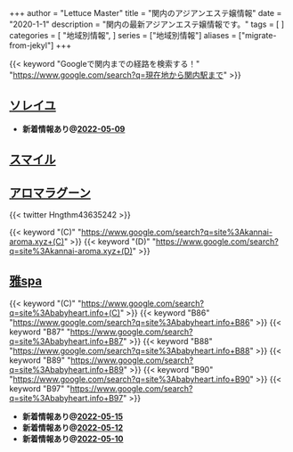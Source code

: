 +++
author = "Lettuce Master"
title = "関内のアジアンエステ嬢情報"
date = "2020-1-1"
description = "関内の最新アジアンエステ嬢情報です。"
tags = [
]
categories = [
    "地域別情報",
]
series = ["地域別情報"]
aliases = ["migrate-from-jekyl"]
+++

{{< keyword "Googleで関内までの経路を検索する！" "https://www.google.com/search?q=現在地から関内駅まで" >}}

## [ソレイユ](http://soleil.msa.jp/)


- **新着情報あり@[2022-05-09](/post/2022-05-09)**
## [スマイル](http://smile.esjp.xyz/)


## [アロマラグーン](https://kannai-aroma.xyz/)


{{< twitter Hngthm43635242 >}}

{{< keyword "(C)" "https://www.google.com/search?q=site%3Akannai-aroma.xyz+(C)" >}} {{< keyword "(D)" "https://www.google.com/search?q=site%3Akannai-aroma.xyz+(D)" >}} 

## [雅spa](https://babyheart.info/)
{{< keyword "(C)" "https://www.google.com/search?q=site%3Ababyheart.info+(C)" >}} {{< keyword "B86" "https://www.google.com/search?q=site%3Ababyheart.info+B86" >}} {{< keyword "B87" "https://www.google.com/search?q=site%3Ababyheart.info+B87" >}} {{< keyword "B88" "https://www.google.com/search?q=site%3Ababyheart.info+B88" >}} {{< keyword "B89" "https://www.google.com/search?q=site%3Ababyheart.info+B89" >}} {{< keyword "B90" "https://www.google.com/search?q=site%3Ababyheart.info+B90" >}} {{< keyword "B97" "https://www.google.com/search?q=site%3Ababyheart.info+B97" >}} 

- **新着情報あり@[2022-05-15](/post/2022-05-15)**
- **新着情報あり@[2022-05-12](/post/2022-05-12)**
- **新着情報あり@[2022-05-10](/post/2022-05-10)**
